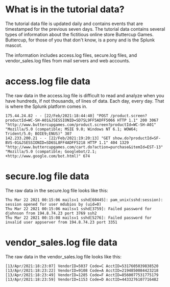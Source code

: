 # What is in the tutorial data?
The tutorial data file is updated daily and contains events that are timestamped for the previous seven days. The tutorial data contains several types of information about the fictitious online store Buttercup Games. Buttercup, for those of you that don't know, is a pony and is the Splunk mascot.

The information includes access.log files, secure.log files, and vendor_sales.log files from mail servers and web accounts.

# access.log file data
The raw data in the access.log file is difficult to read and analyze when you have hundreds, if not thousands, of lines of data. Each day, every day. That is where the Splunk platform comes in.

```
175.44.24.82 - - [22/Feb/2021:18:44:40] "POST /product.screen?productId=WC-SH-A01&JSESSIONID=SD7SL9FF5ADFF5066 HTTP 1.1" 200 3067 "http://www.buttercupgames.com/product.screen?productId=WC-SH-A01" "Mozilla/5.0 (compatible; MSIE 9.0; Windows NT 6.1; WOW64; Trident/5.0; BOIE9;ENUS)" 307
142.233.200.21 - - [22/Feb/2021:19:20:13] "GET show.do?productId=SF-BVS-01&JSESSIONID=SD6SL8FF4ADFF5218 HTTP 1.1" 404 1329 "http://www.buttercupgames.com/cart.do?action=purchase&itemId=EST-13" "Mozilla/5.0 (compatible; Googlebot/2.1; +http://www.google.com/bot.html)" 674
```

# secure.log file data

The raw data in the secure.log file looks like this:
```
Thu Mar 22 2021 00:15:06 mailsv1 sshd[60445]: pam_unix(sshd:session): session opened for user mdubios by (uid=0)
Thu Mar 22 2021 00:15:06 mailsv1 sshd[3759]: Failed password for djohnson from 194.8.74.23 port 3769 ssh2
Thu Mar 22 2021 00:15:08 mailsv1 sshd[5276]: Failed password for invalid user appserver from 194.8.74.23 port 3351
```
# vendor_sales.log file data
The raw data in the vendor_sales.log file looks like this:
```
[13/Apr/2021:18:23:07] VendorID=5037 Code=C AcctID=5317605039838520
[13/Apr/2021:18:23:22] VendorID=9108 Code=A AcctID=2194850084423218
[13/Apr/2021:18:23:49] VendorID=1285 Code=F AcctID=8560077531775179
[13/Apr/2021:18:23:59] VendorID=1153 Code=D AcctID=4433276107716482
```
